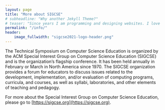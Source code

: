 ```yaml
---
layout: page
title: "More about SIGCSE"
# subheadline: "Why another Jekyll Theme?"
# teaser: "Since years I am programming and designing websites. I love to work with open source tools and learn via code from others. This time I want to try to give something back..."
permalink: "/info/"
header:
    image_fullwidth: "sigcse2021-logo-header.png"
---
```

The Technical Symposium on Computer Science Education is organized by the ACM Special Interest Group on Computer Science Education (SIGCSE) and is the organization’s flagship conference. It has been held annually in February or March in North America since 1970. The SIGCSE organization provides a forum for educators to discuss issues related to the development, implementation, and/or evaluation of computing programs, curricula, and courses, as well as syllabi, laboratories, and other elements of teaching and pedagogy.

For more about the Special Interest Group on Computer Science Education, please go to [https://sigcse.org](https://sigcse.org).
